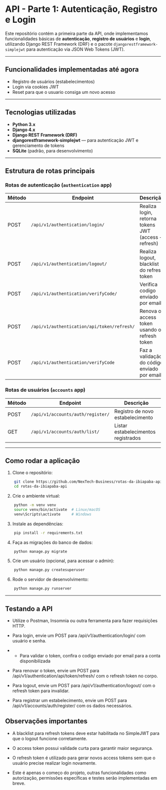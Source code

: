 # API - Parte 1: Autenticação, Registro e Login

Este repositório contém a primeira parte da API, onde implementamos funcionalidades básicas de **autenticação**, **registro de usuários** e **login**, utilizando Django REST Framework (DRF) e o pacote `djangorestframework-simplejwt` para autenticação via JSON Web Tokens (JWT).

---

## Funcionalidades implementadas até agora

- Registro de usuários (estabelecimentos)
- Login via cookies JWT 
- Reset para que o usuario consiga um novo acesso

---

## Tecnologias utilizadas

- **Python 3.x**
- **Django 4.x**
- **Django REST Framework (DRF)**
- **djangorestframework-simplejwt** — para autenticação JWT e gerenciamento de tokens
- **SQLite** (padrão, para desenvolvimento)

---

## Estrutura de rotas principais

### Rotas de autenticação (`authentication` app)

| Método | Endpoint                                | Descrição                                             |
|--------|----------------------------------------|-------------------------------------------------------|
| POST   | `/api/v1/authentication/login/`        | Realiza login, retorna tokens JWT (access + refresh)  |
| POST   | `/api/v1/authentication/logout/`       | Realiza logout, blacklist do refresh token            |
| POST   | `/api/v1/authentication/verifyCode/` | Verifica codigo enviado por email         |
| POST   | `/api/v1/authentication/api/token/refresh/` | Renova o access token usando o refresh token     |
| POST   | `/api/v1/authentication/verifyCode`    | Faz a validação do código enviado por email

### Rotas de usuários (`accounts` app)

| Método | Endpoint                       | Descrição                      |
|--------|-------------------------------|-------------------------------|
| POST   | `/api/v1/accounts/auth/register/` | Registro de novo estabelecimento |
| GET    | `/api/v1/accounts/auth/list/`     | Listar estabelecimentos registrados |


---

## Como rodar a aplicação

1. Clone o repositório:

```bash
    git clone https://github.com/NexTech-Business/rotas-da-ibiapaba-api.git
    cd rotas-da-ibiapaba-api
```

2. Crie o ambiente virtual:

```bash
    python -m venv venv
    source venv/bin/activate  # Linux/macOS
    venv\Scripts\activate     # Windows
```

3. Instale as dependências:

```bash
    pip install -r requirements.txt
```

4. Faça as migrações do banco de dados:

```bash
    python manage.py migrate
```

5. Crie um usuário (opcional, para acessar o admin):

```bash
    python manage.py createsuperuser
```

6. Rode o servidor de desenvolvimento:
```bash
    python manage.py runserver
```
---
## Testando a API

- Utilize o Postman, Insomnia ou outra ferramenta para fazer requisições HTTP.

- Para login, envie um POST para /api/v1/authentication/login/ com usuário e senha.
  
- - Para validar o token, confira o codigo enviado por email para a conta disponibilizada

- Para renovar o token, envie um POST para /api/v1/authentication/api/token/refresh/ com o refresh token no corpo.

- Para logout, envie um POST para /api/v1/authentication/logout/ com o refresh token para invalidar.

- Para registrar um estabelecimento, envie um POST para /api/v1/accounts/auth/register/ com os dados necessários.

## Observações importantes
- A blacklist para refresh tokens deve estar habilitada no SimpleJWT para que o logout funcione corretamente.

- O access token possui validade curta para garantir maior segurança.

- O refresh token é utilizado para gerar novos access tokens sem que o usuário precise realizar login novamente.

- Este é apenas o começo do projeto, outras funcionalidades como autorização, permissões específicas e testes serão implementadas em breve.
